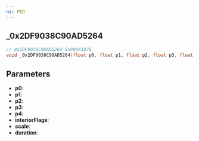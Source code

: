 ```yaml
---
ns: PED
---
```

## _0x2DF9038C90AD5264

```c
// 0x2DF9038C90AD5264 0x909A1D76
void _0x2DF9038C90AD5264(float p0, float p1, float p2, float p3, float p4, int interiorFlags, float scale, int duration);
```


## Parameters
* **p0**: 
* **p1**: 
* **p2**: 
* **p3**: 
* **p4**: 
* **interiorFlags**: 
* **scale**: 
* **duration**: 

